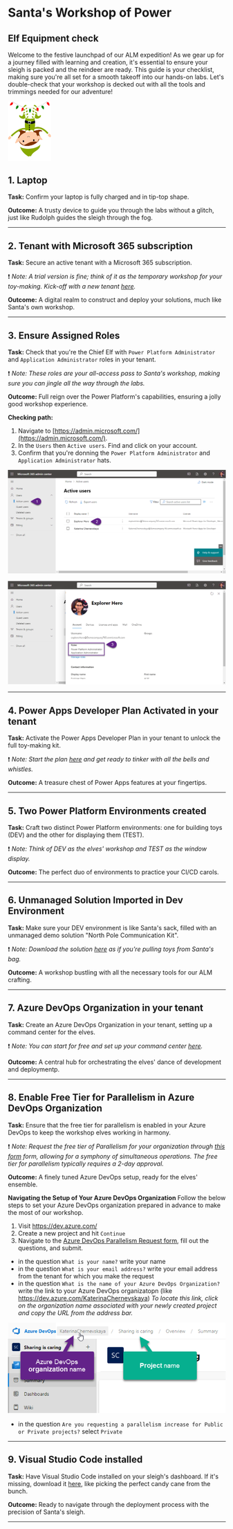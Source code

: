 # Santa's Workshop of Power

## Elf Equipment check

Welcome to the festive launchpad of our ALM expedition! As we gear up for a journey filled with learning and creation, it's essential to ensure your sleigh is packed and the reindeer are ready. This guide is your checklist, making sure you're all set for a smooth takeoff into our hands-on labs. Let's double-check that your workshop is decked out with all the tools and trimmings needed for our adventure!

<img src="https://github.com/Katerina-Chernevskaya/Santa-s-Workshop-of-Power/blob/ee40cf5d0d4715df7599c29f73841beb32fa62d7/SantaStorage/1-PrerequisitesCheck.png" width="100">


## 1. Laptop
**Task:** Confirm your laptop is fully charged and in tip-top shape.

**Outcome:** A trusty device to guide you through the labs without a glitch, just like Rudolph guides the sleigh through the fog.

***


## 2. Tenant with Microsoft 365 subscription
**Task:** Secure an active tenant with a Microsoft 365 subscription.

:exclamation: _Note:
A trial version is fine; think of it as the temporary workshop for your toy-making. Kick-off with a new tenant [here](https://signup.microsoft.com/get-started/signup?products=91dcd8b1-3b1b-444d-9cdb-0bc0da3eb40d&mproducts=CFQ7TTC0LH18:0002&fmproducts=CFQ7TTC0LH18:0002&culture=en-us&country=us&ali=1)._

**Outcome:** A digital realm to construct and deploy your solutions, much like Santa's own workshop.

***


## 3. Ensure Assigned Roles
**Task:** Check that you're the Chief Elf with `Power Platform Administrator` and `Application Administrator` roles in your tenant.

:exclamation: _Note:
These roles are your all-access pass to Santa's workshop, making sure you can jingle all the way through the labs._

**Outcome:** Full reign over the Power Platform's capabilities, ensuring a jolly good workshop experience.

**Checking path:**
1. Navigate to [https://admin.microsoft.com/](https://admin.microsoft.com/).
2. In the `Users` then `Active users`. Find and click on your account.
3. Confirm that you're donning the `Power Platform Administrator` and `Application Administrator` hats.

![image.png](./SantaStorage/prerequisites-1.png)

![image.png](./SantaStorage/prerequisites-2.png)

***


## 4. Power Apps Developer Plan Activated in your tenant
**Task:** Activate the Power Apps Developer Plan in your tenant to unlock the full toy-making kit.

:exclamation: _Note:
Start the plan [here](https://powerapps.microsoft.com/en-us/developerplan/) and get ready to tinker with all the bells and whistles._

**Outcome:** A treasure chest of Power Apps features at your fingertips.

***

## 5. Two Power Platform Environments created
**Task:** Craft two distinct Power Platform environments: one for building toys (DEV) and the other for displaying them (TEST).

:exclamation: _Note:
Think of DEV as the elves' workshop and TEST as the window display._

**Outcome:** The perfect duo of environments to practice your CI/CD carols.

***

## 6. Unmanaged Solution Imported in Dev Environment
**Task:** Make sure your DEV environment is like Santa's sack, filled with an unmanaged demo solution "North Pole Communication Kit".

:exclamation: _Note:
Download the solution [here](./SantaStorage/NorthPoleCommunicationKit_1_0_0_1.zip) as if you're pulling toys from Santa's bag._

**Outcome:** A workshop bustling with all the necessary tools for our ALM crafting.

***

## 7. Azure DevOps Organization in your tenant
**Task:** Create an Azure DevOps Organization in your tenant, setting up a command center for the elves.

:exclamation: _Note:
You can start for free and set up your command center [here](https://dev.azure.com/)._

**Outcome:** A central hub for orchestrating the elves' dance of development and deploymentp.

***


## 8. Enable Free Tier for Parallelism in Azure DevOps Organization
**Task:** Ensure that the free tier for parallelism is enabled in your Azure DevOps to keep the workshop elves working in harmony.

:exclamation: _Note:
Request the free tier of Parallelism for your organization through [this form](https://forms.office.com/pages/responsepage.aspx?id=v4j5cvGGr0GRqy180BHbR63mUWPlq7NEsFZhkyH8jChUMlM3QzdDMFZOMkVBWU5BWFM3SDI2QlRBSC4u) form, allowing for a symphony of simultaneous operations. The free tier for parallelism typically requires a 2-day approval._

**Outcome:** A finely tuned Azure DevOps setup, ready for the elves' ensemble.

**Navigating the Setup of Your Azure DevOps Organization**
Follow the below steps to set your Azure DevOps organization prepared in advance to make the most of our workshop.

1. Visit https://dev.azure.com/
2. Create a new project and hit `Continue`
3. Navigate to the [Azure DevOps Parallelism Request form](https://forms.office.com/pages/responsepage.aspx?id=v4j5cvGGr0GRqy180BHbR63mUWPlq7NEsFZhkyH8jChUMlM3QzdDMFZOMkVBWU5BWFM3SDI2QlRBSC4u), fill out the questions, and submit.
- in the question `What is your name?` write your name
- in the question `What is your email address?` write your email address from the tenant for which you make the request
- in the question `What is the name of your Azure DevOps Organization?` write the link to your Azure DevOps organizatopn (like https://dev.azure.com/KaterinaChernevskaya)
_To locate this link, click on the organization name associated with your newly created project and copy the URL from the address bar._

![AzureDevOpsProject](./SantaStorage/prerequisites-3.png)
- in the question `Are you requesting a parallelism increase for Public or Private projects?` select `Private`

***


## 9. Visual Studio Code installed
**Task:** Have Visual Studio Code installed on your sleigh's dashboard. If it's missing, download it [here](https://code.visualstudio.com/), like picking the perfect candy cane from the bunch.

**Outcome:** Ready to navigate through the deployment process with the precision of Santa's sleigh.

***












